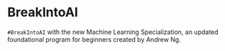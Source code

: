 # BreakIntoAI

`#BreakIntoAI` with the new Machine Learning Specialization, an updated foundational program for beginners created by Andrew Ng.
